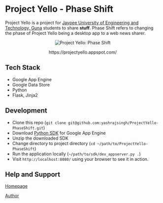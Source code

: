 Project Yello - Phase Shift
===========================

Project Yello is a project for [Jaypee University of Engineering and Technology, Guna](http://www.juet.ac.in/) students to share **stuff**. 
Phase Shift refers to changing the phase of Project Yello being a desktop app to a web news sharer. 


<p align="center">
  <img src="https://projectyello.appspot.com/images/py.png" alt="Project Yello: Phase Shift">
</p>

<p align="center">
	https://projectyello.appspot.com/
</p>


Tech Stack
----------

* Google App Engine
* Google Data Store
* Python
* Flask, Jinja2



Development
-----------

* Clone this repo (`git clone git@github.com:yashrajsingh/ProjectYello-PhaseShift.git`)
* Download [Python SDK](https://developers.google.com/appengine/downloads#Google_App_Engine_SDK_for_Python "Python SDK for Google App Engine") for Google App Engine
* Unzip the downloaded SDK
* Change directory to project directory (`cd ~/path/to/ProjectYello-PhaseShift`)
* Run the application locally (`~/path/to/sdk/dev_appserver.py .`)
* Visit `http://localhost:8080/` using your browser to see it in action.



Help and Support
--------------

[Homepage](https://projectyello.appspot.com/)

[Author](http://yashrajsingh.net/)